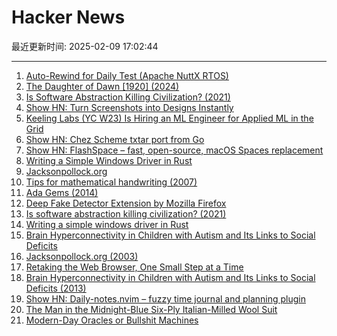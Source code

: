# Hacker News

最近更新时间: 2025-02-09 17:02:44

--- 
1. [Auto-Rewind for Daily Test (Apache NuttX RTOS)](https://lupyuen.org/articles/rewind.html) 
2. [The Daughter of Dawn [1920] (2024)](https://www.afi.com/news/the-daughter-of-dawn-1920-afi-catalog-spotlight/) 
3. [Is Software Abstraction Killing Civilization? (2021)](https://datagubbe.se/endofciv/) 
4. [Show HN: Turn Screenshots into Designs Instantly](https://getklippy.com) 
5. [Keeling Labs (YC W23) Is Hiring an ML Engineer for Applied ML in the Grid](https://www.keelinglabs.com/jobs) 
6. [Show HN: Chez Scheme txtar port from Go](https://git.sr.ht/~egtann/txtar/) 
7. [Show HN: FlashSpace – fast, open-source, macOS Spaces replacement](https://github.com/wojciech-kulik/FlashSpace) 
8. [Writing a Simple Windows Driver in Rust](https://scorpiosoftware.net/2025/02/08/writing-a-simple-driver-in-rust/) 
9. [Jacksonpollock.org](https://jacksonpollock.org/) 
10. [Tips for mathematical handwriting (2007)](https://johnkerl.org/doc/ortho/ortho.html) 
11. [Ada Gems (2014)](https://www.adacore.com/gems) 
12. [Deep Fake Detector Extension by Mozilla Firefox](https://addons.mozilla.org/en-US/firefox/addon/deep-fake-detector/) 
13. [Is software abstraction killing civilization? (2021)](https://datagubbe.se/endofciv/) 
14. [Writing a simple windows driver in Rust](https://scorpiosoftware.net/2025/02/08/writing-a-simple-driver-in-rust/) 
15. [Brain Hyperconnectivity in Children with Autism and Its Links to Social Deficits](https://www.cell.com/cell-reports/fulltext/S2211-1247(13)00570-6) 
16. [Jacksonpollock.org (2003)](https://jacksonpollock.org/) 
17. [Retaking the Web Browser, One Small Step at a Time](https://andregarzia.com/2025/02/retaking-the-web-browser-one-small-step-at-a-time.html) 
18. [Brain Hyperconnectivity in Children with Autism and Its Links to Social Deficits (2013)](https://www.cell.com/cell-reports/fulltext/S2211-1247(13)00570-6) 
19. [Show HN: Daily-notes.nvim – fuzzy time journal and planning plugin](https://github.com/fdavies93/daily-notes.nvim) 
20. [The Man in the Midnight-Blue Six-Ply Italian-Milled Wool Suit](https://www.theatlantic.com/magazine/archive/2025/03/gary-shteyngart-bespoke-suit-mens-fashion-self-love/681441/) 
21. [Modern-Day Oracles or Bullshit Machines](https://thebullshitmachines.com) 
